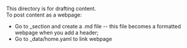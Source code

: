 This directory is for drafting content.  
To post content as a webpage:
* Go to _section and create a .md file -- this file becomes a formatted webpage when you add a header;
* Go to _data/home.yaml to link webpage
